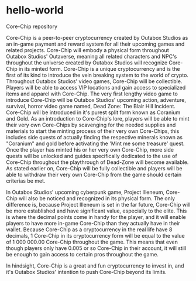 # hello-world
Core-Chip repository

Core-Chip is a peer-to-peer cryptocurrency created by Outabox Studios as an in-game payment and reward system for all their upcoming games and related projects. Core-Chip will embody a physical form throughout Outabox Studios' Outaverse, meaning all related characters and NPC's throughout the universe created by Outabox Studios will recognize Core-Chip in its minted form. Core-Chip is a unique cryptocurrency and is the first of its kind to introduce the vein breaking system to the world of crypto. Throughout Outabox Studios' video games, Core-Chip will be collectible. Players will be able to access VIP locations and gain access to specialized items and apparel with Core-Chip. The very first lengthy video game to introduce Core-Chip will be Outabox Studios' upcoming action, adventure, survival, horror video game named, Dead Zone: The Blair Hill Incident. Core-Chip will be introduced in it's purest split form known as Coranium and Gold. As an introduction to Core-Chip's lore, players will be able to mint their very own Core-Chips by scavenging for the needed supplies and materials to start the minting process of their very own Core-Chips, this includes side quests of actually finding the respective minerals known as "Coranium" and gold before activating the 'Mint me some treasure' quest. Once the player has minted his or her very own Core-Chip, more side quests will be unlocked and guides specifically dedicated to the use of Core-Chip throughout the playthrough of Dead-Zone will become available. As stated earlier on, Core-Chip will be fully collectible and players will be able to withdraw their very own Core-Chip from the game should certain criterias be met.

In Outabox Studios' upcoming cyberpunk game, Project Illeneum, Core-Chip will also be noticed and recognized in its physical form. The only difference is, because Project Illeneum is set in the far future, Core-Chip will be more established and have significant value, especially to the elite. This is where the decimal points come in handy for the player, and it will enable players to have more in-game Core-Chip than they actually have in their wallet. Because Core-Chip as a cryptocurrency in the real life have 8 decimals, 1 Core-Chip in its cryptocurrency form will be equal to the value of 1 000 000.00 Core-Chip throughout the game. This means that even though players only have 0.005 or so Core-Chip in their account, it will still be enough to gain access to certain pros throughout the game.

In hindsight, Core-Chip is a great and fun cryptocurrency to invest in, and it's Outabox Studios' intention to push Core-Chip beyond its limits.
